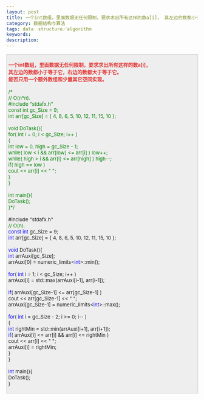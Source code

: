 ```yaml
---
layout: post
title: 一个int数组，里面数据无任何限制，要求求出所有这样的数a[i]， 其左边的数都小于等于它，右边的数都大于等于它。 能否只用一个额外数组和少量其它空间实现。 
category: 数据结构与算法
tags: data　structure／algorithm
keywords: 
description: 
---
```


<div
style="border-bottom:#cccccc 1px solid;border-left:#cccccc 1px solid;padding-bottom:4px;background-color:#eeeeee;padding-left:4px;width:98%;padding-right:5px;font-size:13px;word-break:break-all;border-top:#cccccc 1px solid;border-right:#cccccc 1px solid;padding-top:4px;">

<span style="color:#008000;">**<span
style="color:#e53333;">一个int数组，里面数据无任何限制，要求求出所有这样的数a[i]，</span>**\
 **<span
style="color:#e53333;">其左边的数都小于等于它，右边的数都大于等于它。</span>**\
 **<span
style="color:#e53333;">能否只用一个额外数组和少量其它空间实现。</span>**</span>\
\
 <span style="color:#008000;">/\*</span><span style="color:#008000;">\
 // O(n\*n).\
 \#include "stdafx.h"\
 const int gc\_Size = 9;\
 int arr[gc\_Size] = { 4, 8, 6, 5, 10, 12, 11, 15, 10 };\
\
 void DoTask(){\
     for( int i = 0; i \< gc\_Size; i++ )\
     {\
         int low = 0, high = gc\_Size - 1;\
         while( low \< i && arr[low] \<= arr[i] ) low++;\
         while( high \> i && arr[i] \<= arr[high] ) high--;\
         if( high == low )\
             cout \<\< arr[i] \<\< " ";\
     }\
 }\
\
 int main(){\
     DoTask();\
 }</span><span style="color:#008000;">\*/</span>\
\
 \#include "stdafx.h"\
 <span style="color:#008000;">//</span><span
style="color:#008000;"> O(n).</span><span style="color:#008000;">\
 </span><span style="color:#0000ff;">const</span> <span
style="color:#0000ff;">int</span> gc\_Size = 9;\
 <span
style="color:#0000ff;">int</span> arr[gc\_Size] = { 4, 8, 6, 5, 10, 12, 11, 15, 10 };\
\
 <span style="color:#0000ff;">void</span> DoTask(){\
     <span style="color:#0000ff;">int</span> arrAuxi[gc\_Size];\
     arrAuxi[0] = numeric\_limits\<<span
style="color:#0000ff;">int</span>\>::min();\
\
     <span style="color:#0000ff;">for</span>( <span
style="color:#0000ff;">int</span> i = 1; i \< gc\_Size; i++ )\
         arrAuxi[i] = std::max(arrAuxi[i-1], arr[i-1]);\
\
     <span
style="color:#0000ff;">if</span>( arrAuxi[gc\_Size-1] \<= arr[gc\_Size-1] )\
         cout \<\< arr[gc\_Size-1] \<\< " ";\
     arrAuxi[gc\_Size-1] = numeric\_limits\<<span
style="color:#0000ff;">int</span>\>::max();\
\
     <span style="color:#0000ff;">for</span>( <span
style="color:#0000ff;">int</span> i = gc\_Size - 2; i \>= 0; i-- )\
     {\
         <span
style="color:#0000ff;">int</span> rightMin = std::min(arrAuxi[i+1], arr[i+1]);\
         <span
style="color:#0000ff;">if</span>( arrAuxi[i] \<= arr[i] && arr[i] \<= rightMin )\
             cout \<\< arr[i] \<\< " ";\
         arrAuxi[i] = rightMin;\
     }\
 }\
\
 <span style="color:#0000ff;">int</span> main(){\
     DoTask();\
 }

</div>






